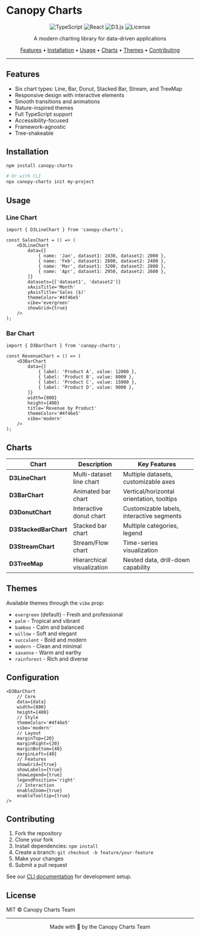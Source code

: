 # Canopy Charts

<div align="center">
  <img src="https://img.shields.io/badge/TypeScript-007ACC?style=for-the-badge&logo=typescript&logoColor=white" alt="TypeScript" />
  <img src="https://img.shields.io/badge/React-20232A?style=for-the-badge&logo=react&logoColor=61DAFB" alt="React" />
  <img src="https://img.shields.io/badge/D3.js-F9A03C?style=for-the-badge&logo=d3.js&logoColor=white" alt="D3.js" />
  <img src="https://img.shields.io/badge/license-MIT-green?style=for-the-badge" alt="License" />
</div>

<p align="center">
  A modern charting library for data-driven applications
</p>

<p align="center">
  <a href="#features">Features</a> •
  <a href="#installation">Installation</a> •
  <a href="#usage">Usage</a> •
  <a href="#charts">Charts</a> •
  <a href="#themes">Themes</a> •
  <a href="#contributing">Contributing</a>
</p>

---

## Features

- Six chart types: Line, Bar, Donut, Stacked Bar, Stream, and TreeMap
- Responsive design with interactive elements
- Smooth transitions and animations
- Nature-inspired themes
- Full TypeScript support
- Accessibility-focused
- Framework-agnostic
- Tree-shakeable

## Installation

```bash
npm install canopy-charts

# Or with CLI
npx canopy-charts init my-project
```

## Usage

### Line Chart

```tsx
import { D3LineChart } from 'canopy-charts';

const SalesChart = () => (
	<D3LineChart
		data={[
			{ name: 'Jan', dataset1: 2430, dataset2: 2000 },
			{ name: 'Feb', dataset1: 2800, dataset2: 2400 },
			{ name: 'Mar', dataset1: 3200, dataset2: 2800 },
			{ name: 'Apr', dataset1: 2950, dataset2: 2600 },
		]}
		datasets={['dataset1', 'dataset2']}
		xAxisTitle='Month'
		yAxisTitle='Sales ($)'
		themeColor='#4f46e5'
		vibe='evergreen'
		showGrid={true}
	/>
);
```

### Bar Chart

```tsx
import { D3BarChart } from 'canopy-charts';

const RevenueChart = () => (
	<D3BarChart
		data={[
			{ label: 'Product A', value: 12000 },
			{ label: 'Product B', value: 8000 },
			{ label: 'Product C', value: 15000 },
			{ label: 'Product D', value: 9000 },
		]}
		width={800}
		height={400}
		title='Revenue by Product'
		themeColor='#4f46e5'
		vibe='modern'
	/>
);
```

## Charts

| Chart                 | Description                | Key Features                              |
| --------------------- | -------------------------- | ----------------------------------------- |
| **D3LineChart**       | Multi-dataset line chart   | Multiple datasets, customizable axes      |
| **D3BarChart**        | Animated bar chart         | Vertical/horizontal orientation, tooltips |
| **D3DonutChart**      | Interactive donut chart    | Customizable labels, interactive segments |
| **D3StackedBarChart** | Stacked bar chart          | Multiple categories, legend               |
| **D3StreamChart**     | Stream/Flow chart          | Time-series visualization                 |
| **D3TreeMap**         | Hierarchical visualization | Nested data, drill-down capability        |

## Themes

Available themes through the `vibe` prop:

- `evergreen` (default) - Fresh and professional
- `palm` - Tropical and vibrant
- `bamboo` - Calm and balanced
- `willow` - Soft and elegant
- `succulent` - Bold and modern
- `modern` - Clean and minimal
- `savanna` - Warm and earthy
- `rainforest` - Rich and diverse

## Configuration

```tsx
<D3BarChart
	// Core
	data={data}
	width={800}
	height={400}
	// Style
	themeColor='#4f46e5'
	vibe='modern'
	// Layout
	marginTop={20}
	marginRight={20}
	marginBottom={40}
	marginLeft={40}
	// Features
	showGrid={true}
	showLabels={true}
	showLegend={true}
	legendPosition='right'
	// Interaction
	enableZoom={true}
	enableTooltip={true}
/>
```

## Contributing

1. Fork the repository
2. Clone your fork
3. Install dependencies: `npm install`
4. Create a branch: `git checkout -b feature/your-feature`
5. Make your changes
6. Submit a pull request

See our [CLI documentation](cli/README.md) for development setup.

## License

MIT © Canopy Charts Team

---

<p align="center">
  Made with 💚 by the Canopy Charts Team
</p>
